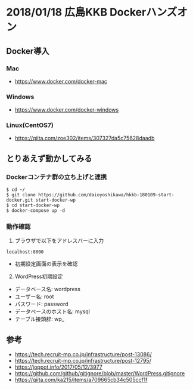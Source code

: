 # 2018/01/18 広島KKB Dockerハンズオン

## Docker導入

### Mac

- https://www.docker.com/docker-mac

### Windows

- https://www.docker.com/docker-windows

### Linux(CentOS7)

- https://qiita.com/zoe302/items/307327da5c75628daadb

## とりあえず動かしてみる

### Dockerコンテナ群の立ち上げと連携

~~~
$ cd ~/
$ git clone https://github.com/daioyoshikawa/hkkb-180109-start-docker.git start-docker-wp
$ cd start-docker-wp
$ docker-compose up -d
~~~

### 動作確認

1. ブラウザで以下をアドレスバーに入力

~~~
localhost:8000
~~~

- 初期設定画面の表示を確認

2. WordPress初期設定

- データベース名: wordpress
- ユーザー名: root
- パスワード: password
- データベースのホスト名: mysql
- テーブル接頭辞: wp_

## 参考

- https://tech.recruit-mp.co.jp/infrastructure/post-13086/
- https://tech.recruit-mp.co.jp/infrastructure/post-12795/
- https://joppot.info/2017/05/12/3977
- https://github.com/github/gitignore/blob/master/WordPress.gitignore
- https://qiita.com/ka215/items/a709665cb34c505ccf1f